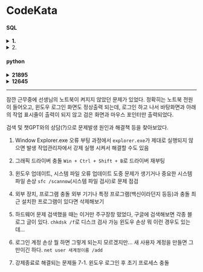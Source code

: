 # CodeKata
#### SQL
<details>
<summary><b>1. </b></summary>

[link](https://school.programmers.co.kr/learn/courses/30/lessons/284527)

```sql
WITH G AS(SELECT G1.EMP_NO, G1.SCORE+G2.SCORE AS SCORE
    FROM HR_GRADE G1 JOIN HR_GRADE G2
    ON G1.EMP_NO = G2.EMP_NO
    WHERE G1.YEAR=2022 AND G1.HALF_YEAR=1 AND G2.YEAR=2022 AND G2.HALF_YEAR=2)
SELECT G.SCORE, E.EMP_NO, E.EMP_NAME, E.POSITION, E.EMAIL
FROM HR_EMPLOYEES E JOIN G
ON E.EMP_NO = G.EMP_NO
ORDER BY G.SCORE DESC
LIMIT 1
```
- subquery로 상반기 하반기의 점수를 합침
- `MAX` 사용하지 않고 `ORDER BY`, `LIMIT`을 사용

</details>

<details>
<summary>2. </summary>

[link](https://school.programmers.co.kr/learn/courses/30/lessons/276034)

```SQL
SELECT ID, EMAIL, FIRST_NAME, LAST_NAME
FROM DEVELOPERS
WHERE ((SELECT CODE FROM SKILLCODES WHERE NAME='PYTHON') | (SELECT CODE FROM SKILLCODES WHERE NAME='C#')) & SKILL_CODE
ORDER BY ID
```
- 서브쿼리 사용
- & 연산자 사용

```SQL
SELECT DISTINCT D.ID, D.EMAIL, D.FIRST_NAME, D.LAST_NAME
FROM DEVELOPERS D JOIN SKILLCODES S 
ON D.SKILL_CODE & S.CODE = S.CODE AND S.NAME IN ("PYTHON","C#")
ORDER BY ID
```
- 해답 보고 만든 JOIN 사용
- JOIN할 기준을 잡기가 막막했고 추가로 WHERE를 사용할 생각을 했었는데 생각보다 단순하고 깔끔하게 답이 나왔음
- 단 PYTHON과 C#을 모두 가진 코드의 경우 중복 출력이 되기에 DISTINCTㄹ 사용이 필수수

</details>

#### python

<details>
<summary><b>21895</b></summary>

[link](https://www.acmicpc.net/problem/21895
)

```python
n=int(input())
A=input()
B=input()
StoI={"S":0, "R":1, "P":2}
ItoS={0:"S", 1:"R", 2:"P"}

for i in range(n):
    a,b=StoI[A[i]],StoI[B[i]]
    if a==b:
        print((ItoS[(a+1)%3]),end='')
    else: 
        r=max(a,b)
        if max(a,b)==2 and min(a,b)==0: r=0
        print((ItoS[r]),end='')
```
- `Dasha`는 매판 이기는 것을 목표로 한다. 
- RSP를 딕셔너리를 사용해 매핑 후 구현
- 가위바위보를 좀 더 간편하게 구현할 수 있었으면 얼마나 좋을까

</details>

<details>
<summary><b>12645</b></summary>

[link](https://www.acmicpc.net/problem/12645)

```python
from itertools import permutations

t=int(input())
for _ in range(t):
    n=int(input())
    l=[]
    while n>0:
        l.insert(0,n%10)
        n//=10
    n=int(''.join(map(str,l)))
    l.sort()
    perm=list(permutations(l))
    r=0
    for i in perm:
        i=int(''.join(map(str,i)))
        if i > n: 
            r=i
            break

    print(f"Case #{_}:",r)
```
- permutation 안쓰려다 너무 복잡해질 거 같아 사용했다
- 각 자릿수에서 permutation을 사용해 모든 조합을 구하고, 그 중에서 n보다 큰 최소값을 찾아 출력
- permutation을 sort하는 것보다 원본값을 정렬하고 permutation 하는 것이 더 빠를 거 같음
- 오답을 출력함

</details>

---

잠깐 근무중에 선생님의 노트북이 켜지지 않았던 문제가 있었다. 
정확히는 노트북 전원이 들어오고, 윈도우 로그인 화면도 정상출력 되는데, 로그인 하고 나서 바탕화면과 아래의 작업 표시줄이 출력이 되지 않고 검은 화면과 마우스 포인터만 출력되었다. 

검색 및 챗GPT와의 상담(?)으로 문제발생 원인과 해결책 등을 찾아보았다. 

1. Window Explorer.exe 오류
부팅 과정에서 `explorer.exe`가 제대로 실행되지 않으면 발생
작업관리자에서 강제 실행 시켜서 해결할 수도 있음

2. 그래픽 드라이버 충돌
`Win + Ctrl + Shift + B`로 드라이버 재부팅

3. 윈도우 업데이트, 시스템 파일 오류
업데이트 도중 문제가 생기거나 중요한 시스템 파일 손상
`sfc /scannow`(시스템 파일 검사)로 문제 점검

4. 외부 장치, 프로그램 충돌
외부 기기나 특정 프로그램(백신이라던지 등등)과 충돌
최근 설치한 프로그램이 있다면 삭제해보기

5. 하드웨어 문제
검색했을 때는 이거만 주구장창 떴었다, 구글에 검색해보면 각종 블로그 글이 있다. 
`chkdsk /f`로 디스크 검사 가능
윈도우 손상 뭐 이런 경우도 있는데... 

6. 로그인 계정 손상
뭘 하면 그렇게 되는지 모르겠지만...
새 사용자 계정을 만들면 그만이긴 하다. 
`net user 새계정이름 /add`

7. 강제종료로 해결되는 문제들
7-1. 윈도우 로그인 후 초기 프로세스 충돌


